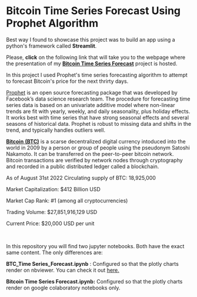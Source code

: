 # Bitcoin Time Series Forecast Using Prophet Algorithm 

Best way I found to showcase this project was to build an app using a python's framework called **Streamlit**.

Please, **click** on the following link that will take you to the webpage where the presentation of my [**Bitcoin Time Series Forecast**](https://btc-timeseries-forecast.streamlitapp.com/) project is hosted.

In this project I used Prophet's time series forecasting algorithm to attempt to forecast Bitcoin's price for the next thrirty days.

[Prophet](https://facebook.github.io/prophet/) is an open source forecasting package that was developed by Facebook’s data science research team. The procedure for forecasting time series data is based on an univariate additive model where non-linear trends are fit with yearly, weekly, and daily seasonality, plus holiday effects. It works best with time series that have strong seasonal effects and several seasons of historical data. Prophet is robust to missing data and shifts in the trend, and typically handles outliers well.

[**Bitcoin** **(BTC)**](https://www.coingecko.com/en/coins/bitcoin) is a scarse decentralized digital currency intoduced into the world in 2009 by a person or group of people using the pseudonym Satoshi Nakamoto. It can be transferred on the peer-to-peer bitcoin network. Bitcoin transactions are verified by network nodes through cryptography and recorded in a public distributed ledger called a blockchain.


As of August 31st 2022
Circulating supply of BTC: 18,925,000

Market Capitalization: $412 Billion USD

Market Cap Rank: #1 (among all cryptocurrencies)

Trading Volume: $27,851,916,129 USD

Current Price: $20,000 USD per unit

<br>

In this repository you will find two jupyter notebooks. Both have the exact same content. The only differences are:
<br>

**BTC_Time Series_Forecast.ipynb** : Configured so that the plotly charts render on nbviewer. You can check it out [here.](https://nbviewer.org/github/efrenmo/Forecasting_BTC_with_Prophet/blob/77f599770ee2602055edc932d0758dadd00f78cc/BTC_Time%20Series_Forecast.ipynb)

**Bitcoin Time Series Forecast.ipynb:** Configured so that the plotly charts render on google colaboratory notebooks only. 
